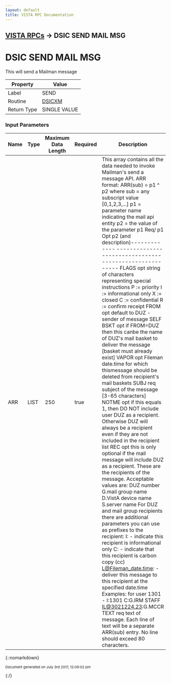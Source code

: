 ```yaml
---
layout: default
title: VISTA RPC Documentation
---
```


## [VISTA RPCs](TableOfContents) &#8594; DSIC SEND MAIL MSG
# DSIC SEND MAIL MSG

This will send a Mailman message

Property | Value
--- | ---
Label | SEND
Routine | [DSICXM](http://code.osehra.org/dox/Routine_DSICXM_source.html)
Return Type | SINGLE VALUE


### Input Parameters

Name | Type | Maximum Data Length | Required | Description
--- | --- | --- | --- | ---
ARR | LIST | 250 | true | This array contains all the data needed to invoke Mailman&#x27;s send a message API.  ARR format:  ARR(sub) &#x3D; p1 ^ p2  where   sub &#x3D; any subscript value [0,1,2,3,...]    p1 &#x3D; parameter name indicating the mail api entity    p2 &#x3D; the value of the parameter p1            Req/   p1      Opt   p2 (and description)---------  ----  ------------------------------------------------------- FLAGS     opt   string of characters representing special instructions                  P :&#x3D; priority   I :&#x3D; informational only    X :&#x3D; closed                  C :&#x3D; confidential   R :&#x3D; confirm receipt  FROM      opt   default to DUZ - sender of message SELF BSKT  opt   if FROM&#x3D;DUZ then this canbe the name of DUZ&#x27;s mail                 basket to deliver the message [basket must already exist]  VAPOR     opt   Fileman date.time for which thismessage should be deleted                 from recipient&#x27;s mail baskets   SUBJ     req   subject of the message [3-65 characters]  NOTME     opt   if this equals 1, then DO NOT include user DUZ as a                 recipient. Otherwise DUZ will always be a recipient even                 if they are not included in the recipient list    REC     opt   this is only optional if the mail message will include                 DUZ as a recipient.  These are the recipients of the                 message.   Acceptable values are:                     DUZ number                     G.mail group name                     D.VistA device name                     S.server name                 For DUZ and mail group recipients there are additional                 parameters you can use as prefixes to the recipient:                     I: - indicate this recipient is informational only                     C: - indicate that this recipient is carbon copy (cc)                     L@Fileman_date.time: - deliver this message to this                       recipient at the specified date.time                 Examples: for user 1301 -   I:1301                           C:G.IRM STAFF                           IL@3021224.23:G.MCCR   TEXT     req   text of message.  Each line of text will be a separate                 ARR(sub) entry.  No line should exceed 80 characters.



{::nomarkdown} <br/><p style="font-size: 11px">Document generated on July 3rd 2017, 12:09:02 pm</p>{:/}